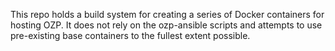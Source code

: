 This repo holds a build system for creating a series of Docker containers for
hosting OZP.  It does not rely on the ozp-ansible scripts and attempts to use
pre-existing base containers to the fullest extent possible.
